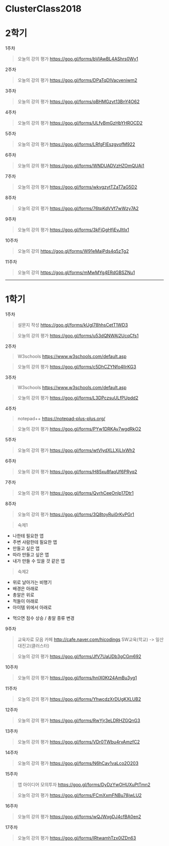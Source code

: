 # ClusterClass2018
# 2학기
1주차
>오늘의 강의 평가
https://goo.gl/forms/bVIAwBL4AShrs0Wy1

2주차
>오늘의 강의 평가
https://goo.gl/forms/DPaTqDIVacveniwm2

3주차
>오늘의 강의 평가
https://goo.gl/forms/qBHMGzyt13BnY4O62

4주차
>오늘의 강의 평가
https://goo.gl/forms/ULfyBmGzHbYHROCD2

5주차
>오늘의 강의 평가
https://goo.gl/forms/LRfgFIEszgvofM922

6주차
>오늘의 강의 평가
https://goo.gl/forms/WNDUADVzHZOmQUAi1

7주차
>오늘의 강의 평가
https://goo.gl/forms/wkvgzytTZaT7aG5D2

8주차
>오늘의 강의 평가
https://goo.gl/forms/76tpKdVVf7wWzy7A2

9주차
>오늘의 강의 평가
https://goo.gl/forms/3kFiGgHfjEvJltIx1

10주차
>오늘의 강의 
https://goo.gl/forms/W91eMajPds4q5zTg2

11주차
>오늘의 강의
https://goo.gl/forms/mMwMYg4ERdGBSZNu1


------

# 1학기
1주차
>설문지 작성
https://goo.gl/forms/kUgI78hhsCetT1WD3

>오늘의 강의 평가
https://goo.gl/forms/u53dQNWAl2UcqCfs1

2주차
>W3schools
https://www.w3schools.com/default.asp

>오늘의 강의 평가
https://goo.gl/forms/c5DhCZYNfo4IIrKG3

3주차
>W3schools
https://www.w3schools.com/default.asp

>오늘의 강의 평가
https://goo.gl/forms/L3DPczsuULfPUpdd2

4주차
>notepad++
https://notepad-plus-plus.org/

>오늘의 강의 평가
https://goo.gl/forms/PYw1DRKAv7wgdRkO2

5주차
>오늘의 강의 평가
https://goo.gl/forms/wtVIydXLLXjLlxWh2

6주차
>오늘의 강의 평가
https://goo.gl/forms/H85xu8faqUf6PRyq2

7주차
>오늘의 강의 평가
https://goo.gl/forms/QyrhCeeOnIp17Dtr1

8주차
>오늘의 강의 평가
https://goo.gl/forms/3Q8toyRui0rKvPGr1

>숙제1
  * 나한테 필요한 앱
  * 주변 사람한테 필요한 앱
  * 만들고 싶은 앱
  * 따라 만들고 싶은 앱
  * 내가 만들 수 있을 것 같은 앱
>숙제2
  * 위로 날아가는 비행기
  * 배경은 아래로
  * 총알은 위로
  * 적들이 아래로
  * 아이템 위에서 아래로
  + 먹으면 점수 상승 / 총알 종류 변경

9주차
>교육자료 모음 카페
http://cafe.naver.com/hicodings
SW교육(학교) -> 일산대진고(클러스터)

>오늘의 강의 평가
https://goo.gl/forms/JfV7UaUDb3gCGm692

10주차
>오늘의 강의 평가
https://goo.gl/forms/hnIX0Kt24AmBu3yg1

11주차
>오늘의 강의 평가
https://goo.gl/forms/YhwcdzXrDUgKXLUB2

12주차
>오늘의 강의 평가
https://goo.gl/forms/RwYjr3eLDRHZGQnG3

13주차
>오늘의 강의 평가
https://goo.gl/forms/VDr0TWbu4rvAmzfC2

14주차
>오늘의 강의 평가
https://goo.gl/forms/N6hCav1vaLco2O203

15주차
>앱 아이디어 모의투자
https://goo.gl/forms/DyDzYwOHUXuPtTmn2

>오늘의 강의 평가
https://goo.gl/forms/FCmXxmFNBu78jwLU2

16주차
>오늘의 강의 평가
https://goo.gl/forms/wQJWxgDJ4cfBA0en2

17주차
>오늘의 강의 평가
https://goo.gl/forms/lRtwamhTzx0lZDn63
